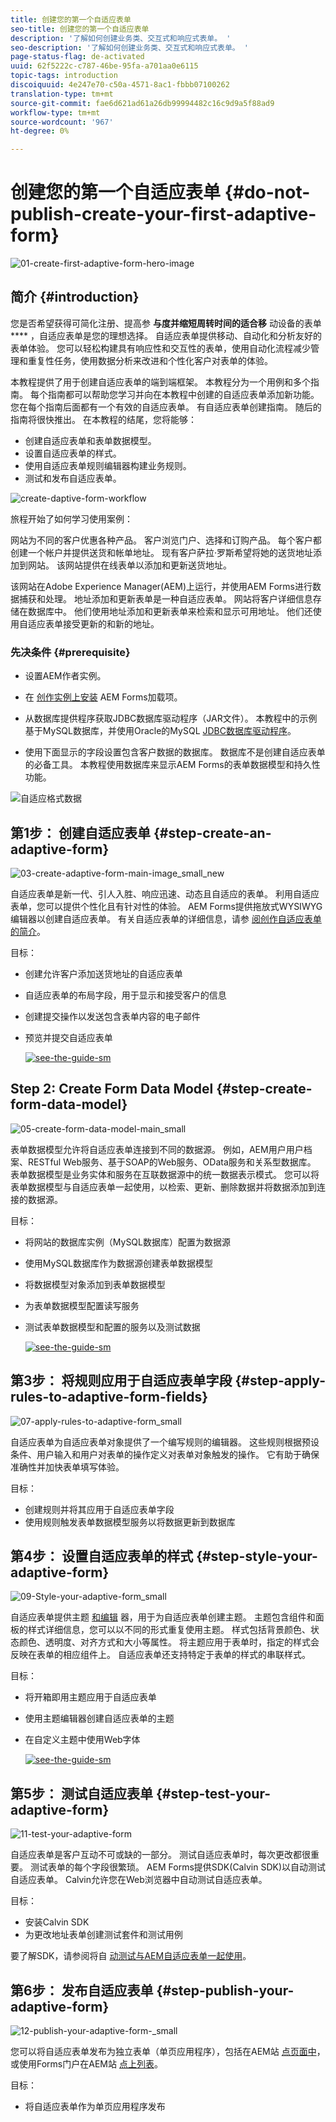 ```yaml
---
title: 创建您的第一个自适应表单
seo-title: 创建您的第一个自适应表单
description: '了解如何创建业务类、交互式和响应式表单。 '
seo-description: '了解如何创建业务类、交互式和响应式表单。 '
page-status-flag: de-activated
uuid: 62f5222c-c787-46be-95fa-a701aa0e6115
topic-tags: introduction
discoiquuid: 4e247e70-c50a-4571-8ac1-fbbb07100262
translation-type: tm+mt
source-git-commit: fae6d621ad61a26db99994482c16c9d9a5f88ad9
workflow-type: tm+mt
source-wordcount: '967'
ht-degree: 0%

---
```



# 创建您的第一个自适应表单 {#do-not-publish-create-your-first-adaptive-form}

![01-create-first-adaptive-form-hero-image](assets/01-create-first-adaptive-form-hero-image.png)

## 简介 {#introduction}

您是否希望获得可简化注册、提高参 **与度并缩短周转时间的适合移** 动设备的表单 **** ，自适应表单是您的理想选择。 自适应表单提供移动、自动化和分析友好的表单体验。 您可以轻松构建具有响应性和交互性的表单，使用自动化流程减少管理和重复性任务，使用数据分析来改进和个性化客户对表单的体验。

本教程提供了用于创建自适应表单的端到端框架。 本教程分为一个用例和多个指南。 每个指南都可以帮助您学习并向在本教程中创建的自适应表单添加新功能。 您在每个指南后面都有一个有效的自适应表单。 有自适应表单创建指南。 随后的指南将很快推出。 在本教程的结尾，您将能够：

* 创建自适应表单和表单数据模型。
* 设置自适应表单的样式。
* 使用自适应表单规则编辑器构建业务规则。
* 测试和发布自适应表单。

![create-daptive-form-workflow](assets/create-daptive-form-workflow.png)

旅程开始了如何学习使用案例：

网站为不同的客户优惠各种产品。 客户浏览门户、选择和订购产品。 每个客户都创建一个帐户并提供送货和帐单地址。 现有客户萨拉·罗斯希望将她的送货地址添加到网站。 该网站提供在线表单以添加和更新送货地址。

该网站在Adobe Experience Manager(AEM)上运行，并使用AEM Forms进行数据捕获和处理。 地址添加和更新表单是一种自适应表单。 网站将客户详细信息存储在数据库中。 他们使用地址添加和更新表单来检索和显示可用地址。 他们还使用自适应表单接受更新的和新的地址。

### 先决条件 {#prerequisite}

* 设置AEM作者实例。
* 在 [创作实例上安装](/help/forms/using/installing-configuring-aem-forms-osgi.md) AEM Forms加载项。
* 从数据库提供程序获取JDBC数据库驱动程序（JAR文件）。 本教程中的示例基于MySQL数据库，并使用Oracle的MySQL [JDBC数据库驱动程序](https://dev.mysql.com/downloads/connector/j/5.1.html)。

* 使用下面显示的字段设置包含客户数据的数据库。 数据库不是创建自适应表单的必备工具。 本教程使用数据库来显示AEM Forms的表单数据模型和持久性功能。

![自适应格式数据](assets/adaptiveformdata.png)

## 第1步： 创建自适应表单 {#step-create-an-adaptive-form}

![03-create-adaptive-form-main-image_small_new](assets/03-create-adaptive-form-main-image_small_new.png)

自适应表单是新一代、引人入胜、响应迅速、动态且自适应的表单。 利用自适应表单，您可以提供个性化且有针对性的体验。 AEM Forms提供拖放式WYSIWYG编辑器以创建自适应表单。 有关自适应表单的详细信息，请参 [阅创作自适应表单的简介](/help/forms/using/introduction-forms-authoring.md)。

目标：

* 创建允许客户添加送货地址的自适应表单
* 自适应表单的布局字段，用于显示和接受客户的信息
* 创建提交操作以发送包含表单内容的电子邮件
* 预览并提交自适应表单

   [ ![see-the-guide-sm](assets/see-the-guide-sm.png)](create-adaptive-form.md)

## Step 2: Create Form Data Model {#step-create-form-data-model}

![05-create-form-data-model-main_small](assets/05-create-form-data-model-main_small.png)

表单数据模型允许将自适应表单连接到不同的数据源。 例如，AEM用户用户档案、RESTful Web服务、基于SOAP的Web服务、OData服务和关系型数据库。 表单数据模型是业务实体和服务在互联数据源中的统一数据表示模式。 您可以将表单数据模型与自适应表单一起使用，以检索、更新、删除数据并将数据添加到连接的数据源。

目标：

* 将网站的数据库实例（MySQL数据库）配置为数据源
* 使用MySQL数据库作为数据源创建表单数据模型
* 将数据模型对象添加到表单数据模型
* 为表单数据模型配置读写服务
* 测试表单数据模型和配置的服务以及测试数据

   [ ![see-the-guide-sm](assets/see-the-guide-sm.png)](create-form-data-model.md)

## 第3步： 将规则应用于自适应表单字段 {#step-apply-rules-to-adaptive-form-fields}

![07-apply-rules-to-adaptive-form_small](assets/07-apply-rules-to-adaptive-form_small.png)

自适应表单为自适应表单对象提供了一个编写规则的编辑器。 这些规则根据预设条件、用户输入和用户对表单的操作定义对表单对象触发的操作。 它有助于确保准确性并加快表单填写体验。

目标：

* 创建规则并将其应用于自适应表单字段
* 使用规则触发表单数据模型服务以将数据更新到数据库

## 第4步： 设置自适应表单的样式 {#step-style-your-adaptive-form}

![09-Style-your-adaptive-form_small](assets/09-Style-your-adaptive-form_small.png)

自适应表单提供主题 [和编辑](/help/forms/using/themes.md) 器，用于为自适应表单创建主题。 主题包含组件和面板的样式详细信息，您可以以不同的形式重复使用主题。 样式包括背景颜色、状态颜色、透明度、对齐方式和大小等属性。 将主题应用于表单时，指定的样式会反映在表单的相应组件上。 自适应表单还支持特定于表单的样式的串联样式。

目标：

* 将开箱即用主题应用于自适应表单
* 使用主题编辑器创建自适应表单的主题
* 在自定义主题中使用Web字体

   [ ![see-the-guide-sm](assets/see-the-guide-sm.png)](style-your-adaptive-form.md)

## 第5步： 测试自适应表单 {#step-test-your-adaptive-form}

![11-test-your-adaptive-form](assets/11-test-your-adaptive-form.png)

自适应表单是客户互动不可或缺的一部分。 测试自适应表单时，每次更改都很重要。 测试表单的每个字段很繁琐。 AEM Forms提供SDK(Calvin SDK)以自动测试自适应表单。 Calvin允许您在Web浏览器中自动测试自适应表单。

目标：

* 安装Calvin SDK
* 为更改地址表单创建测试套件和测试用例

要了解SDK，请参阅将自 [动测试与AEM自适应表单一起使用](/help/forms/using/calvin.md)。

## 第6步： 发布自适应表单 {#step-publish-your-adaptive-form}

![12-publish-your-adaptive-form-_small](assets/12-publish-your-adaptive-form-_small.png)

您可以将自适应表单发布为独立表单（单页应用程序），包括在AEM站 [点页面中](/help/forms/using/embed-adaptive-form-aem-sites.md)，或使用Forms门户在AEM站 [点上列表](/help/forms/using/introduction-publishing-forms.md)。

目标：

* 将自适应表单作为单页应用程序发布

